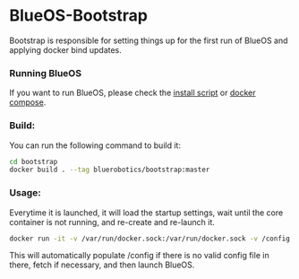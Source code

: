 # BlueOS-Bootstrap

Bootstrap is responsible for setting things up for the first run of BlueOS and applying docker bind updates.

### Running BlueOS
If you want to run BlueOS, please check the [install script](../install/README.md) or [docker compose](../README.md).

### Build:
You can run the following command to build it:

```bash
cd bootstrap
docker build . --tag bluerobotics/bootstrap:master
```

### Usage:

Everytime it is launched, it will load the startup settings, wait until the core container is not running, and re-create and re-launch it.

```bash
docker run -it -v /var/run/docker.sock:/var/run/docker.sock -v /config:/config  bluerobotics/bootstrap:master
```

This will automatically populate /config if there is no valid config file in there, fetch if necessary, and then launch BlueOS.
